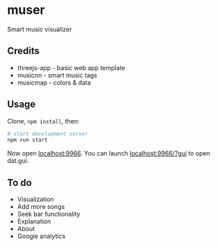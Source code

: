 # muser

Smart music visualizer

## Credits

- threejs-app - basic web app template
- musicnn - smart music tags
- musicmap - colors & data

## Usage

Clone, `npm install`, then:

```sh
# start development server
npm run start
```

Now open [localhost:9966](http://localhost:9966/).
You can launch [localhost:9966/?gui](http://localhost:9966/?gui) to open dat.gui.

## To do

- Visualization
- Add more songs
- Seek bar functionality
- Explanation
- About
- Google analytics
